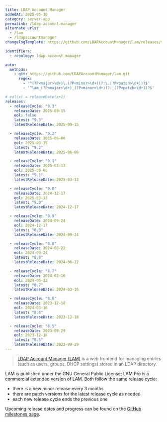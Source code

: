 ```yaml
---
title: LDAP Account Manager
addedAt: 2025-05-10
category: server-app
permalink: /ldap-account-manager
alternate_urls:
  - /lam
  - /ldapaccountmanager
changelogTemplate: https://github.com/LDAPAccountManager/lam/releases/tag/__LATEST__

identifiers:
  - repology: ldap-account-manager

auto:
  methods:
    - git: https://github.com/LDAPAccountManager/lam.git
      regex:
        - '^(?P<major>\d+)\.(?P<minor>\d+)(?:\.(?P<patch>\d+))?$'
        - '^lam_(?P<major>\d+)_(?P<minor>\d+)(?:_(?P<patch>\d+))?$'

# eol(x) = releaseDate(x+1)
releases:
  - releaseCycle: "9.3"
    releaseDate: 2025-09-15
    eol: false
    latest: "9.3"
    latestReleaseDate: 2025-09-15

  - releaseCycle: "9.2"
    releaseDate: 2025-06-06
    eol: 2025-09-15
    latest: "9.2"
    latestReleaseDate: 2025-06-06

  - releaseCycle: "9.1"
    releaseDate: 2025-03-13
    eol: 2025-06-06
    latest: "9.1"
    latestReleaseDate: 2025-03-13

  - releaseCycle: "9.0"
    releaseDate: 2024-12-17
    eol: 2025-03-13
    latest: "9.0"
    latestReleaseDate: 2024-12-17

  - releaseCycle: "8.9"
    releaseDate: 2024-09-24
    eol: 2024-12-17
    latest: "8.9"
    latestReleaseDate: 2024-09-24

  - releaseCycle: "8.8"
    releaseDate: 2024-06-22
    eol: 2024-09-24
    latest: "8.8"
    latestReleaseDate: 2024-06-22

  - releaseCycle: "8.7"
    releaseDate: 2024-03-16
    eol: 2024-06-22
    latest: "8.7"
    latestReleaseDate: 2024-03-16

  - releaseCycle: "8.6"
    releaseDate: 2023-12-18
    eol: 2024-03-16
    latest: "8.6"
    latestReleaseDate: 2023-12-18

  - releaseCycle: "8.5"
    releaseDate: 2023-09-29
    eol: 2023-12-18
    latest: "8.5"
    latestReleaseDate: 2023-09-29
---
```


> [LDAP Account Manager (LAM)](https://www.ldap-account-manager.org/) is a web frontend for managing
> entries (such as users, groups, DHCP settings) stored in an LDAP directory.

LAM is published under the GNU General Public License; LAM Pro is a commercial extended version of
LAM. Both follow the same release cycle:

- there is a new minor release every 3 months
- there are patch versions for the latest release cycle as needed
- each new release cycle ends the previous one

Upcoming release dates and progress can be found on the
[GitHub milestones page](https://github.com/LDAPAccountManager/lam/milestones).
